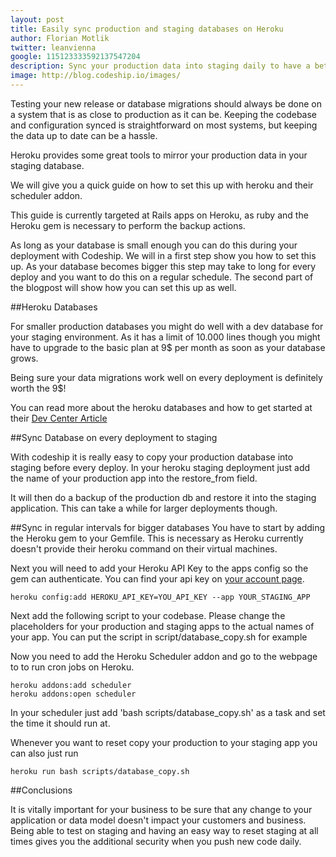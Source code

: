 ```yaml
---
layout: post
title: Easily sync production and staging databases on Heroku
author: Florian Motlik
twitter: leanvienna
google: 115123333592137547204
description: Sync your production data into staging daily to have a better testing environment
image: http://blog.codeship.io/images/
---
```


Testing your new release or database migrations should always be done on a system that
is as close to production as it can be. Keeping the codebase and configuration synced
is straightforward on most systems, but keeping the data up to date can be a hassle.

Heroku provides some great tools to mirror your production data in your staging database.

We will give you a quick guide on how to set this up with heroku and their scheduler addon.

This guide is currently targeted at Rails apps on Heroku, as ruby and the Heroku gem is necessary to
perform the backup actions.

As long as your database is small enough you can do this during your deployment with Codeship. We will in a
first step show you how to set this up. As your database becomes bigger this step may take to long for every
deploy and you want to do this on a regular schedule. The second part of the blogpost will show how
you can set this up as well.

##Heroku Databases

For smaller production databases you might do well with a dev database for your staging environment. As it has
a limit of 10.000 lines though you might have to upgrade to the basic plan at 9$ per month as soon as your
database grows.

Being sure your data migrations work well on every deployment is definitely worth the 9$!

You can read more about the heroku databases and how to get started at their 
[Dev Center Article](https://devcenter.heroku.com/articles/heroku-postgresql)

##Sync Database on every deployment to staging

With codeship it is really easy to copy your production database into staging before every deploy. In your heroku
staging deployment just add the name of your production app into the restore_from field.

It will then do a backup of the production db and restore it into the staging application. This can take a while
for larger deployments though.

##Sync in regular intervals for bigger databases
You have to start by adding the Heroku gem to your Gemfile. This is necessary as Heroku currently doesn't provide
their heroku command on their virtual machines.

<script src="https://gist.github.com/flomotlik/5412759.js"></script>

Next you will need to add your Heroku API Key to the apps config so the gem can authenticate. You can find
your api key on [your account page](https://dashboard.heroku.com/account).

    heroku config:add HEROKU_API_KEY=YOU_API_KEY --app YOUR_STAGING_APP

Next add the following script to your codebase. Please change the placeholders for your production and staging
apps to the actual names of your app. You can put the script in script/database_copy.sh for example

<script src="https://gist.github.com/flomotlik/5412867.js"></script>

Now you need to add the Heroku Scheduler addon and go to the webpage to to run cron jobs on Heroku.

    heroku addons:add scheduler
    heroku addons:open scheduler

In your scheduler just add 'bash scripts/database_copy.sh' as a task and set the time it should run at.

Whenever you want to reset copy your production to your staging app you can also just run 

    heroku run bash scripts/database_copy.sh

##Conclusions

It is vitally important for your business to be sure that any change to your application or data model
doesn't impact your customers and business. Being able to test on staging and having an easy way to reset 
staging at all times gives you the additional security when you push new code daily.